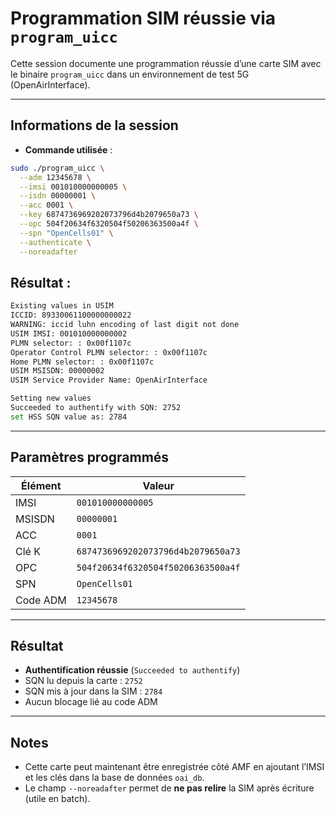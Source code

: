 # Programmation SIM réussie via `program_uicc`

Cette session documente une programmation réussie d’une carte SIM avec le binaire `program_uicc` dans un environnement de test 5G (OpenAirInterface).

---

## Informations de la session

- **Commande utilisée** :
```bash
sudo ./program_uicc \
  --adm 12345678 \
  --imsi 001010000000005 \
  --isdn 00000001 \
  --acc 0001 \
  --key 6874736969202073796d4b2079650a73 \
  --opc 504f20634f6320504f50206363500a4f \
  --spn "OpenCells01" \
  --authenticate \
  --noreadafter
```

## Résultat :
```bash
Existing values in USIM
ICCID: 89330061100000000022
WARNING: iccid luhn encoding of last digit not done 
USIM IMSI: 001010000000002
PLMN selector: : 0x00f1107c
Operator Control PLMN selector: : 0x00f1107c
Home PLMN selector: : 0x00f1107c
USIM MSISDN: 00000002
USIM Service Provider Name: OpenAirInterface

Setting new values
Succeeded to authentify with SQN: 2752
set HSS SQN value as: 2784
```

---

## Paramètres programmés

| Élément        | Valeur                                      |
|----------------|----------------------------------------------|
| IMSI           | `001010000000005`                            |
| MSISDN         | `00000001`                                   |
| ACC            | `0001`                                       |
| Clé K          | `6874736969202073796d4b2079650a73`           |
| OPC            | `504f20634f6320504f50206363500a4f`           |
| SPN            | `OpenCells01`                                |
| Code ADM       | `12345678`                                   |

---

## Résultat

- **Authentification réussie** (`Succeeded to authentify`)
- SQN lu depuis la carte : `2752`
- SQN mis à jour dans la SIM : `2784`
- Aucun blocage lié au code ADM

---

## Notes

- Cette carte peut maintenant être enregistrée côté AMF en ajoutant l’IMSI et les clés dans la base de données `oai_db`.
- Le champ `--noreadafter` permet de **ne pas relire** la SIM après écriture (utile en batch).

